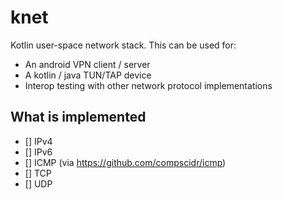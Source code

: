 # knet
Kotlin user-space network stack. This can be used for:
- An android VPN client / server
- A kotlin / java TUN/TAP device
- Interop testing with other network protocol implementations

## What is implemented
- [] IPv4
- [] IPv6
- [] ICMP (via https://github.com/compscidr/icmp)
- [] TCP
- [] UDP